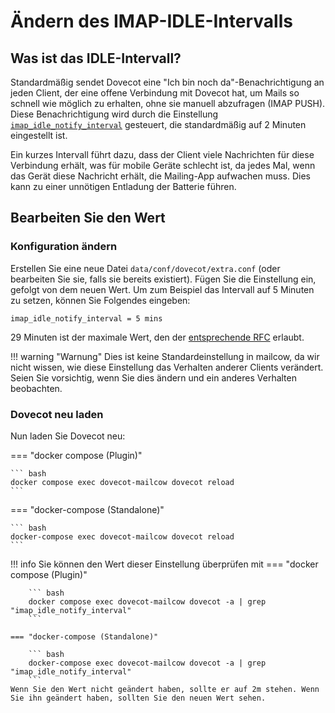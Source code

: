 # Ändern des IMAP-IDLE-Intervalls
## Was ist das IDLE-Intervall?
Standardmäßig sendet Dovecot eine "Ich bin noch da"-Benachrichtigung an jeden Client, der eine offene Verbindung mit Dovecot hat, um Mails so schnell wie möglich zu erhalten, ohne sie manuell abzufragen (IMAP PUSH). Diese Benachrichtigung wird durch die Einstellung [`imap_idle_notify_interval`](https://wiki.dovecot.org/Timeouts) gesteuert, die standardmäßig auf 2 Minuten eingestellt ist. 

Ein kurzes Intervall führt dazu, dass der Client viele Nachrichten für diese Verbindung erhält, was für mobile Geräte schlecht ist, da jedes Mal, wenn das Gerät diese Nachricht erhält, die Mailing-App aufwachen muss. Dies kann zu einer unnötigen Entladung der Batterie führen.

## Bearbeiten Sie den Wert
### Konfiguration ändern
Erstellen Sie eine neue Datei `data/conf/dovecot/extra.conf` (oder bearbeiten Sie sie, falls sie bereits existiert).
Fügen Sie die Einstellung ein, gefolgt von dem neuen Wert. Um zum Beispiel das Intervall auf 5 Minuten zu setzen, können Sie Folgendes eingeben:

```
imap_idle_notify_interval = 5 mins
```

29 Minuten ist der maximale Wert, den der [entsprechende RFC](https://tools.ietf.org/html/rfc2177) erlaubt.

!!! warning "Warnung"
	Dies ist keine Standardeinstellung in mailcow, da wir nicht wissen, wie diese Einstellung das Verhalten anderer Clients verändert. Seien Sie vorsichtig, wenn Sie dies ändern und ein anderes Verhalten beobachten.

### Dovecot neu laden
Nun laden Sie Dovecot neu:

=== "docker compose (Plugin)"

    ``` bash
	docker compose exec dovecot-mailcow dovecot reload
    ```

=== "docker-compose (Standalone)"

    ``` bash
	docker-compose exec dovecot-mailcow dovecot reload
    ```

!!! info
	Sie können den Wert dieser Einstellung überprüfen mit 
	=== "docker compose (Plugin)"

		``` bash
		docker compose exec dovecot-mailcow dovecot -a | grep "imap_idle_notify_interval"
		```

	=== "docker-compose (Standalone)"

		``` bash
		docker-compose exec dovecot-mailcow dovecot -a | grep "imap_idle_notify_interval"
		```
	Wenn Sie den Wert nicht geändert haben, sollte er auf 2m stehen. Wenn Sie ihn geändert haben, sollten Sie den neuen Wert sehen.


